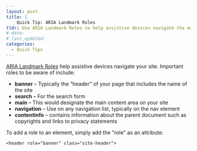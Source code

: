 ```yaml
---
layout: post
title: |
    Quick Tip: ARIA Landmark Roles
tldr: Use ARIA Landmark Roles to help assistive devices navigate the markup.
# date:
# last_updated:
categories:
  - Quick Tips
---
```

[ARIA Landmark Roles](http://www.w3.org/TR/wai-aria/roles) help assistive devices navigate your site. Important roles to be aware of include:

* **banner** – Typically the “header” of your page that includes the name of the site
* **search** – For the search form
* **main** – This would designate the main content area on your site
* **navigation** – Use on any navigation list, typically on the nav element
* **contentinfo** – contains information about the parent document such as copyrights and links to privacy statements

To add a role to an element, simply add the "role" as an attribute:

    <header role="banner" class="site-header">